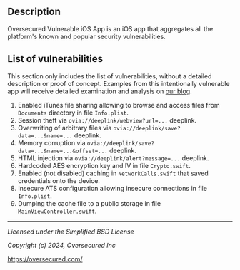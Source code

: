 ## Description
Oversecured Vulnerable iOS App is an iOS app that aggregates all the platform's known and popular security vulnerabilities.

## List of vulnerabilities
This section only includes the list of vulnerabilities, without a detailed description or proof of concept. Examples from this intentionally vulnerable app will receive detailed examination and analysis on [our blog](https://blog.oversecured.com/).

1. Enabled iTunes file sharing allowing to browse and access files from `Documents` directory in file `Info.plist`.
2. Session theft via `ovia://deeplink/webview?url=...` deeplink.
3. Overwriting of arbitrary files via `ovia://deeplink/save?data=...&name=...` deeplink.
4. Memory corruption via `ovia://deeplink/save?data=...&name=...&offset=...` deeplink.
5. HTML injection via `ovia://deeplink/alert?message=...` deeplink.
6. Hardcoded AES encryption key and IV in file `Crypto.swift`.
7. Enabled (not disabled) caching in `NetworkCalls.swift` that saved credentials onto the device.
8. Insecure ATS configuration allowing insecure connections in file `Info.plist`.
9. Dumping the cache file to a public storage in file `MainViewController.swift`.

---------------------------------------
*Licensed under the Simplified BSD License*

*Copyright (c) 2024, Oversecured Inc*

https://oversecured.com/
